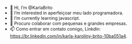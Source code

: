 - 👋 Hi, I’m @KarlaBrito
- 👀 I’m interested in aperfeiçoar meu lado programadora.
- 🌱 I’m currently learning javascript.
- 💞️ Procuro colaborar com pequenas e grandes empresas.
- 📫 Como entrar em contato comigo, Linkdin: https://br.linkedin.com/in/karla-karoliny-brito-10ba051a4.

<!---
KarlaBrito/KarlaBrito is a ✨ special ✨ repository because its `README.md` (this file) appears on your GitHub profile.
You can click the Preview link to take a look at your changes.
--->
